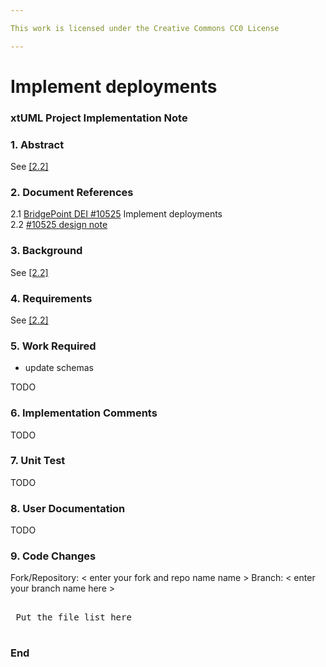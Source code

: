 ```yaml
---

This work is licensed under the Creative Commons CC0 License

---
```


# Implement deployments
### xtUML Project Implementation Note

### 1. Abstract

See [[2.2]](#2.2)

### 2. Document References

<a id="2.1"></a>2.1 [BridgePoint DEI #10525](https://support.onefact.net/issues/10525) Implement deployments  
<a id="2.2"></a>2.2 [#10525 design note](10525_deployments_dnt.md)  

### 3. Background

See [[2.2]](#2.2)

### 4. Requirements

See [[2.2]](#2.2)

### 5. Work Required

- update schemas

TODO

### 6. Implementation Comments

TODO

### 7. Unit Test

TODO

### 8. User Documentation

TODO

### 9. Code Changes

Fork/Repository: < enter your fork and repo name name >
Branch: < enter your branch name here >

<pre>

 Put the file list here 

</pre>

### End
